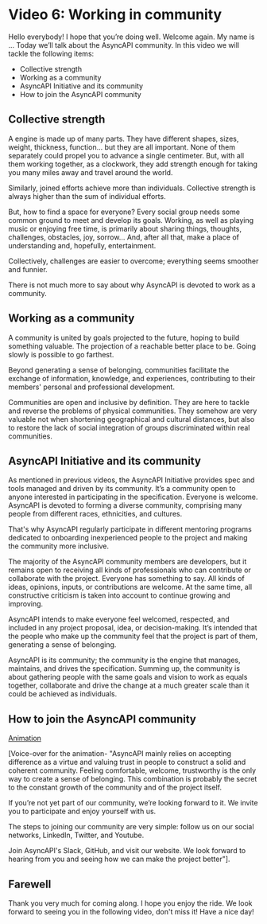 # Video 6: Working in community

Hello everybody! I hope that you’re doing well. Welcome again. My name is ... Today we’ll talk about the AsyncAPI community. In this video we will tackle the following items:

- Collective strength
- Working as a community
- AsyncAPI Initiative and its community
- How to join the AsyncAPI community

## Collective strength

A engine is made up of many parts. They have different shapes, sizes, weight, thickness, function... but they are all important. None of them separately could propel you to advance a single centimeter. But, with all them working together, as a clockwork, they add strength enough for taking you many miles away and travel around the world.

Similarly, joined efforts achieve more than individuals. Collective strength is always higher than the sum of individual efforts.

But, how to find a space for everyone? Every social group needs some common ground to meet and develop its goals. Working, as well as playing music or enjoying free time, is primarily about sharing things, thoughts, challenges, obstacles, joy, sorrow... And, after all that, make a place of understanding and, hopefully, entertainment. 

Collectively, challenges are easier to overcome; everything seems smoother and funnier.

There is not much more to say about why AsyncAPI is devoted to work as a community. 

## Working as a community

A community is united by goals projected to the future, hoping to build something valuable. The projection of a reachable better place to be. Going slowly is possible to go farthest. 

Beyond generating a sense of belonging, communities facilitate the exchange of information, knowledge, and experiences, contributing to their members' personal and professional development. 

Communities are open and inclusive by definition. They are here to tackle and reverse the problems of physical communities. They somehow are very valuable not when shortening geographical and cultural distances, but also to restore the lack of social integration of groups discriminated within real communities.

## AsyncAPI Initiative and its community

As mentioned in previous videos, the AsyncAPI Initiative provides spec and tools managed and driven by its community. It’s a community open to anyone interested in participating in the specification. Everyone is welcome. AsyncAPI is devoted to forming a diverse community, comprising many people from different races, ethnicities, and cultures.

That's why AsyncAPI regularly participate in different mentoring programs dedicated to onboarding inexperienced people to the project and making the community more inclusive.

The majority of the AsyncAPI community members are developers, but it remains open to receiving all kinds of professionals who can contribute or collaborate with the project. Everyone has something to say. All kinds of ideas, opinions, inputs, or contributions are welcome. At the same time, all constructive criticism is taken into account to continue growing and improving.

AsyncAPI intends to make everyone feel welcomed, respected, and included in any project proposal, idea, or decision-making. It’s intended that the people who make up the community feel that the project is part of them, generating a sense of belonging.

AsyncAPI is its community; the community is the engine that manages, maintains, and drives the specification. Summing up, the community is about gathering people with the same goals and vision to work as equals together, collaborate and drive the change at a much greater scale than it could be achieved as individuals.

## How to join the AsyncAPI community

[Animation](https://drive.google.com/file/d/14RYy0KoWe2h92FLkAO5UrMEOJr8JKR6R/view?usp=share_link)

[Voice-over for the animation- "AsyncAPI mainly relies on accepting difference as a virtue and valuing trust in people to construct a solid and coherent community. Feeling comfortable, welcome, trustworthy is the only way to create a sense of belonging. This combination is probably the secret to the constant growth of the community and of the project itself.

If you’re not yet part of our community, we’re looking forward to it. We invite you to participate and enjoy yourself with us.

The steps to joining our community are very simple: follow us on our social networks, LinkedIn, Twitter, and Youtube.

Join AsyncAPI's Slack, GitHub, and visit our website. We look forward to hearing from you and seeing how we can make the project better"].

## Farewell

Thank you very much for coming along. I hope you enjoy the ride. 
We look forward to seeing you in the following video, don't miss it! Have a nice day!
